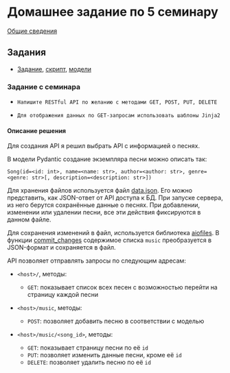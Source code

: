 # Домашнее задание по 5 семинару

[Общие сведения](../)

## Задания

- [Задание](#задание-с-семинара), [скрипт](./task.py), [модели](./pydantic_models.py)

### Задание с семинара

- `Напишите RESTful API по желанию с методами GET, POST, PUT, DELETE`

- `Для отображения данных по GET-запросам использовать шаблоны Jinja2`

#### Описание решения

Для создания API я решил выбрать API с информацией о песнях.

В модели Pydantic создание экземпляра песни можно описать так:

`Song(id=<id: int>, name=<name: str>, author=<author: str>, genre=<genre: str>[, description=<description: str>])`

Для хранения файлов используется файл [data.json](./data.json).
Его можно представить, как JSON-ответ от API доступа к БД.
При запуске сервера, из него берутся сохранённые данные о песнях.
При добавлении, изменении или удалении песни, все эти действия фиксируются в данном файле.

Для сохранения изменений в файл, используется библиотека [aiofiles](https://pypi.org/project/aiofiles/).
В функции [commit_changes](./task.py#29) содержимое списка `music` преобразуется в JSON-формат и сохраняется в файл.

API позволяет отправлять запросы по следующим адресам:

- `<host>/`, методы:
    - `GET`: показывает список всех песен с возможностью перейти на страницу каждой песни

- `<host>/music`, методы:
    - `POST`: позволяет добавить песню в соответствии с моделью

- `<host>/music/<song_id>`, методы:
    - `GET`: показывает страницу песни по её `id`
    - `PUT`: позволяет изменить данные песни, кроме её `id`
    - `DELETE`: позволяет удалить песню по её `id`
